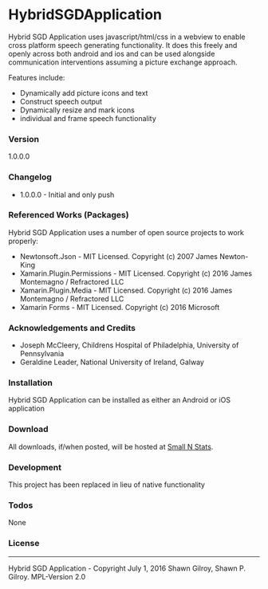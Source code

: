 # HybridSGDApplication
Hybrid SGD Application uses javascript/html/css in a webview to enable cross platform speech generating functionality.  It does this freely and openly across both android and ios and can be used alongside communication interventions assuming a picture exchange approach. 

Features include:
  - Dynamically add picture icons and text
  - Construct speech output
  - Dynamically resize and mark icons
  - individual and frame speech functionality

### Version
1.0.0.0

### Changelog
 * 1.0.0.0 - Initial and only push


### Referenced Works (Packages)
Hybrid SGD Application uses a number of open source projects to work properly:
* Newtonsoft.Json - MIT Licensed. Copyright (c) 2007 James Newton-King 
* Xamarin.Plugin.Permissions - MIT Licensed. Copyright (c) 2016 James Montemagno / Refractored LLC
* Xamarin.Plugin.Media - MIT Licensed. Copyright (c) 2016 James Montemagno / Refractored LLC
* Xamarin Forms - MIT Licensed. Copyright (c) 2016 Microsoft

### Acknowledgements and Credits
* Joseph McCleery, Childrens Hospital of Philadelphia, University of Pennsylvania
* Geraldine Leader, National University of Ireland, Galway

### Installation
Hybrid SGD Application can be installed as either an Android or iOS application

### Download
All downloads, if/when posted, will be hosted at [Small N Stats](http://www.smallnstats.com). 

### Development
This project has been replaced in lieu of native functionality

### Todos
None

### License
----
Hybrid SGD Application - Copyright July 1, 2016 Shawn Gilroy, Shawn P. Gilroy. MPL-Version 2.0